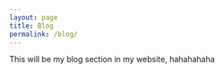 ```yaml
---
layout: page
title: Blog
permalink: /blog/
---
```


This will be my blog section in my website, hahahahaha

